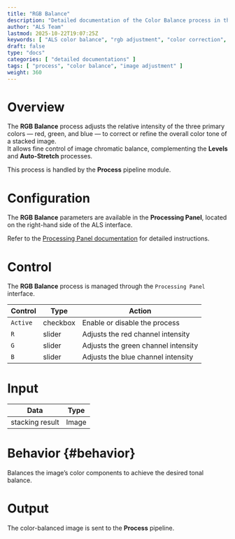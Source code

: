 ```yaml
---
title: "RGB Balance"
description: "Detailed documentation of the Color Balance process in the ALS Process module"
author: "ALS Team"
lastmod: 2025-10-22T19:07:25Z
keywords: [ "ALS color balance", "rgb adjustment", "color correction", "visual processing" ]
draft: false
type: "docs"
categories: [ "detailed documentations" ]
tags: [ "process", "color balance", "image adjustment" ]
weight: 360
---
```


# Overview

The **RGB Balance** process adjusts the relative intensity of the three primary colors — red, green, and blue — to correct or refine the overall color tone of a stacked image.  
It allows fine control of image chromatic balance, complementing the **Levels** and **Auto-Stretch** processes.

This process is handled by the **Process** pipeline module.

# Configuration

The **RGB Balance** parameters are available in the **Processing Panel**, located on the right-hand side of the 
ALS interface.

Refer to the [Processing Panel documentation](../../../../userguide/ui/processing/#balance-section) for detailed 
instructions.

# Control

The **RGB Balance** process is managed through the `Processing Panel` interface.

| Control  | Type     | Action                              |
|----------|----------|-------------------------------------|
| `Active` | checkbox | Enable or disable the process       |
| `R`      | slider   | Adjusts the red channel intensity   |
| `G`      | slider   | Adjusts the green channel intensity |
| `B`      | slider   | Adjusts the blue channel intensity  |

# Input

| Data            | Type  |
|-----------------|-------|
| stacking result | Image |

# Behavior {#behavior}

Balances the image’s color components to achieve the desired tonal balance.

# Output

The color-balanced image is sent to the **Process** pipeline.
